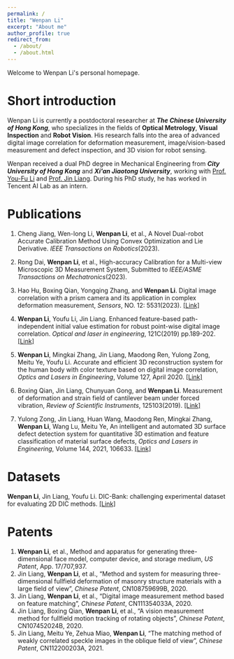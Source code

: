 ```yaml
---
permalink: /
title: "Wenpan Li"
excerpt: "About me"
author_profile: true
redirect_from: 
  - /about/
  - /about.html
---
```

Welcome to Wenpan Li's personal homepage. 

Short introduction
=
Wenpan Li is currently a postdoctoral researcher at ***The Chinese University of Hong Kong***, who specializes in the fields of **Optical Metrology**, **Visual Inspection** and **Robot Vision**. His research falls into the area of advanced digital image correlation for deformation measurement, image/vision-based measurement and defect inspection, and 3D vision for robot sensing.

Wenpan received a dual PhD degree in Mechanical Engineering from ***City University of Hong Kong*** and ***Xi'an Jiaotong University***, working with [Prof. You-Fu Li](https://www.cityu.edu.hk/mne/people/academic-staff/prof-li-you-fu) and [Prof. Jin Liang](https://gr.xjtu.edu.cn/en/web/liangjin/1).  During his PhD study, he has worked in Tencent AI Lab as an intern.

Publications
=
1. Cheng Jiang, Wen-long Li, **Wenpan Li**, et al., A Novel Dual-robot Accurate Calibration Method Using Convex Optimization and Lie Derivative. *IEEE Transactions on Robotics*(2023).

2. Rong Dai, **Wenpan Li**, et al., High-accuracy Calibration for a Multi-view Microscopic 3D Measurement System, Submitted to *IEEE/ASME Transactions on Mechatronics*(2023).

3. Hao Hu, Boxing Qian, Yongqing Zhang, and **Wenpan Li**. Digital image correlation with a prism camera and its application in complex deformation measurement,   *Sensors*, NO. 12: 5531(2023). [[Link]](https://doi.org/10.3390/s23125531)
 
4. **Wenpan Li**, Youfu Li, Jin Liang. Enhanced feature-based path-independent initial value estimation for robust point-wise digital image correlation. *Optical and laser in engineering*, 121C(2019) pp.189-202. [[Link]](https://doi.org/10.1016/j.optlaseng.2019.04.016)
  
5. **Wenpan Li**, Mingkai Zhang, Jin Liang, Maodong Ren, Yulong Zong, Meitu Ye, Youfu Li. Accurate and efficient 3D reconstruction system for the human body with color texture based on digital image correlation, *Optics and Lasers in Engineering*, Volume 127, April 2020. [[Link]](https://doi.org/10.1016/j.optlaseng.2019.105946)
  
6. Boxing Qian, Jin Liang, Chunyuan Gong, and **Wenpan Li**. Measurement of deformation and strain field of cantilever beam under forced vibration, *Review of Scientific Instruments*, 125103(2019). [[Link]](https://doi.org/10.1063/1.5097155)
        
7. Yulong Zong, Jin Liang, Huan Wang, Maodong Ren, Mingkai Zhang, **Wenpan Li**, Wang Lu, Meitu Ye, An intelligent and automated 3D surface defect detection system for quantitative 3D estimation and feature classification of material surface defects, *Optics and Lasers in Engineering*, Volume 144, 2021, 106633. [[Link]](https://doi.org/10.1016/j.optlaseng.2021.106633)


Datasets
=
**Wenpan Li**, Jin Liang, Youfu Li. DIC-Bank: challenging experimental dataset for evaluating 2D DIC methods. [[Link]](https://zenodo.org/record/3734870#.Y7uN_HZByUk)


Patents
=
1. **Wenpan Li**, et al., Method and apparatus for generating three-dimensional face model, computer device, and storage medium, *US Patent*, App. 17/707,937.
2. Jin Liang, **Wenpan Li**, et al., “Method and system for measuring three-dimensional fullfield deformation of masonry structure materials with a large field of view”, *Chinese Patent*, CN108759699B, 2020.
3. Jin Liang, **Wenpan Li**, et al., “Digital image measurement method based on feature matching”, *Chinese Patent*, CN111354033A, 2020.
4. Jin Liang, Boxing Qian, **Wenpan Li**, et al., “A vision measurement method for fullfield motion tracking of rotating objects”, *Chinese Patent*, CN107452024B, 2020.
5. Jin Liang, Meitu Ye, Zehua Miao, **Wenpan Li**, “The matching method of weakly correlated speckle images in the oblique field of view”, *Chinese Patent*, CN112200203A, 2021.


<script type='text/javascript' id='clustrmaps' src='//cdn.clustrmaps.com/map_v2.js?cl=ffffff&w=450&t=n&d=bJLNsNNGfZaE2k7gG6Yyef8nUu_Yu9GyvLf6wiEOLMA&co=69a1c9&cmo=2baadd&cmn=cc3a70&ct=270aea'></script>

